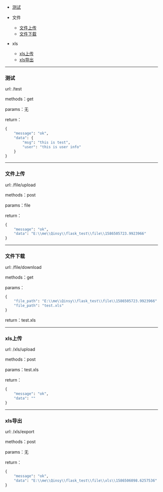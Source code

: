 + [测试](#测试)

+ 文件
    + [文件上传](#文件上传)
    + [文件下载](#文件下载)

+ xls
    + [xls上传](#xls上传)
    + [xls导出](#xls导出)

___
### 测试

url: /test

methods：get

params：无

return：
```python
{
    "message": "ok", 
    "data": {
        "msg": "this is test", 
        "user": "this is user info"
    }
}
```


___
### 文件上传

url: /file/upload

methods：post

params：file

return：
```python
{
    "message": "ok",
    "data": "E:\\me\\Qinsy\\flask_test\\file\\1586505723.9923966"
}
```


___
### 文件下载

url: /file/download

methods：get

params：
```python
{
    "file_path": "E:\\me\\Qinsy\\flask_test\\file\\1586505723.9923966"
    "file_path": "test.xls"
}
```

return：test.xls


___
### xls上传

url: /xls/upload

methods：post

params：test.xls

return：
```python
{
    "message": "ok",
    "data": ""
}
```


___
### xls导出

url: /xls/export

methods：post

params：无

return：
```python
{
    "message": "ok",
    "data": "E:\\me\\Qinsy\\flask_test\\file\\xls\\1586506098.6257536"
}
```
